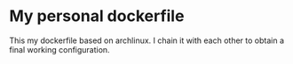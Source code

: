 # My personal dockerfile

This my dockerfile based on archlinux. I chain it with each other to obtain a final working configuration.
